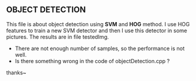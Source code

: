 OBJECT DETECTION
--------------
This file is about object detection using **SVM** and **HOG** method.
I use HOG features to train a new SVM detector and then I use this detector in some pictures.
The results are in file testedImg.

* There are not enough number of samples, so the performance is not well.  
* Is there something wrong in the code of objectDetection.cpp ?

thanks~
